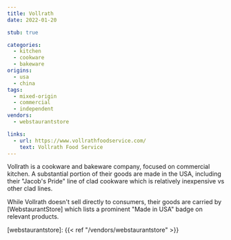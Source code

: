 ```yaml
---
title: Vollrath
date: 2022-01-20

stub: true

categories:
  - kitchen
  - cookware
  - bakeware
origins:
  - usa
  - china
tags:
  - mixed-origin
  - commercial
  - independent
vendors:
  - webstaurantstore

links:
  - url: https://www.vollrathfoodservice.com/
    text: Vollrath Food Service
---
```


Vollrath is a cookware and bakeware company, focused on commercial kitchen. A
substantial portion of their goods are made in the USA, including their "Jacob's
Pride" line of clad cookware which is relatively inexpensive vs other clad
lines.

While Vollrath doesn't sell directly to consumers, their goods are carried by
[WebstaurantStore] which lists a prominent "Made in USA" badge on relevant
products.

[webstaurantstore]: {{< ref "/vendors/webstaurantstore" >}}
